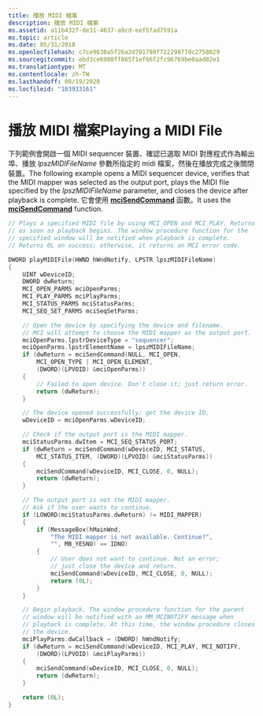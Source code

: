 ```yaml
---
title: 播放 MIDI 檔案
description: 播放 MIDI 檔案
ms.assetid: a11b432f-de31-4637-a9cd-eef5fad7591a
ms.topic: article
ms.date: 05/31/2018
ms.openlocfilehash: c7ce9638a5f26a2d701798f72229877dc2758829
ms.sourcegitcommit: ebd3ce6908ff865f1ef66f2fc96769be0aad82e1
ms.translationtype: MT
ms.contentlocale: zh-TW
ms.lasthandoff: 08/19/2020
ms.locfileid: "103933161"
---
```

# <a name="playing-a-midi-file"></a><span data-ttu-id="d6b06-103">播放 MIDI 檔案</span><span class="sxs-lookup"><span data-stu-id="d6b06-103">Playing a MIDI File</span></span>

<span data-ttu-id="d6b06-104">下列範例會開啟一個 MIDI sequencer 裝置、確認已選取 MIDI 對應程式作為輸出埠、播放 *lpszMIDIFileName* 參數所指定的 midi 檔案，然後在播放完成之後關閉裝置。</span><span class="sxs-lookup"><span data-stu-id="d6b06-104">The following example opens a MIDI sequencer device, verifies that the MIDI mapper was selected as the output port, plays the MIDI file specified by the *lpszMIDIFileName* parameter, and closes the device after playback is complete.</span></span> <span data-ttu-id="d6b06-105">它會使用 [**mciSendCommand**](/previous-versions//dd757160(v=vs.85)) 函數。</span><span class="sxs-lookup"><span data-stu-id="d6b06-105">It uses the [**mciSendCommand**](/previous-versions//dd757160(v=vs.85)) function.</span></span>


```C++
// Plays a specified MIDI file by using MCI_OPEN and MCI_PLAY. Returns 
// as soon as playback begins. The window procedure function for the 
// specified window will be notified when playback is complete. 
// Returns 0L on success; otherwise, it returns an MCI error code.

DWORD playMIDIFile(HWND hWndNotify, LPSTR lpszMIDIFileName)
{
    UINT wDeviceID;
    DWORD dwReturn;
    MCI_OPEN_PARMS mciOpenParms;
    MCI_PLAY_PARMS mciPlayParms;
    MCI_STATUS_PARMS mciStatusParms;
    MCI_SEQ_SET_PARMS mciSeqSetParms;

    // Open the device by specifying the device and filename.
    // MCI will attempt to choose the MIDI mapper as the output port.
    mciOpenParms.lpstrDeviceType = "sequencer";
    mciOpenParms.lpstrElementName = lpszMIDIFileName;
    if (dwReturn = mciSendCommand(NULL, MCI_OPEN,
        MCI_OPEN_TYPE | MCI_OPEN_ELEMENT,
        (DWORD)(LPVOID) &mciOpenParms))
    {
        // Failed to open device. Don't close it; just return error.
        return (dwReturn);
    }

    // The device opened successfully; get the device ID.
    wDeviceID = mciOpenParms.wDeviceID;

    // Check if the output port is the MIDI mapper.
    mciStatusParms.dwItem = MCI_SEQ_STATUS_PORT;
    if (dwReturn = mciSendCommand(wDeviceID, MCI_STATUS, 
        MCI_STATUS_ITEM, (DWORD)(LPVOID) &mciStatusParms))
    {
        mciSendCommand(wDeviceID, MCI_CLOSE, 0, NULL);
        return (dwReturn);
    }

    // The output port is not the MIDI mapper. 
    // Ask if the user wants to continue.
    if (LOWORD(mciStatusParms.dwReturn) != MIDI_MAPPER)
    {
        if (MessageBox(hMainWnd,
            "The MIDI mapper is not available. Continue?",
            "", MB_YESNO) == IDNO)
        {
            // User does not want to continue. Not an error;
            // just close the device and return.
            mciSendCommand(wDeviceID, MCI_CLOSE, 0, NULL);
            return (0L);
        }
    }

    // Begin playback. The window procedure function for the parent 
    // window will be notified with an MM_MCINOTIFY message when 
    // playback is complete. At this time, the window procedure closes 
    // the device.
    mciPlayParms.dwCallback = (DWORD) hWndNotify;
    if (dwReturn = mciSendCommand(wDeviceID, MCI_PLAY, MCI_NOTIFY, 
        (DWORD)(LPVOID) &mciPlayParms))
    {
        mciSendCommand(wDeviceID, MCI_CLOSE, 0, NULL);
        return (dwReturn);
    }

    return (0L);
}
```



 

 
